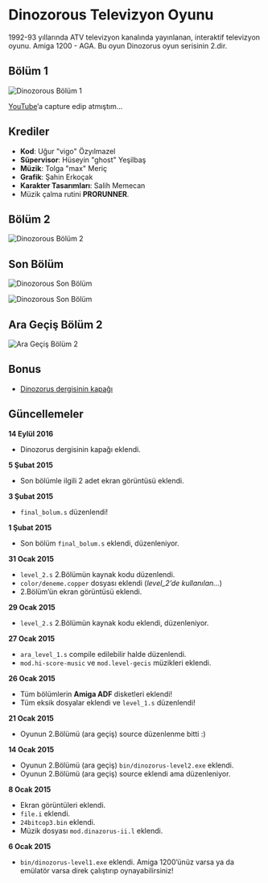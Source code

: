 # Dinozorous Televizyon Oyunu

1992-93 yıllarında ATV televizyon kanalında yayınlanan, interaktif televizyon
oyunu. Amiga 1200 - AGA. Bu oyun Dinozorus oyun serisinin 2.dir.


## Bölüm 1
![Dinozorous Bölüm 1](https://raw.githubusercontent.com/vigo/dinozorus/master/screens/dino-03.png)

[YouTube][01]’a capture edip atmıştım...

[01]: http://www.youtube.com/watch?v=2feYA1WcsI0

## Krediler

* **Kod**: Uğur "vigo" Özyılmazel
* **Süpervisor**: Hüseyin "ghost" Yeşilbaş
* **Müzik**: Tolga "max" Meriç
* **Grafik**: Şahin Erkoçak
* **Karakter Tasarımları**: Salih Memecan
* Müzik çalma rutini **PRORUNNER**.

## Bölüm 2

![Dinozorous Bölüm 2](https://raw.githubusercontent.com/vigo/dinozorus/master/screens/dino-08.png)

## Son Bölüm

![Dinozorous Son Bölüm](https://raw.githubusercontent.com/vigo/dinozorus/master/screens/dino-11.png)

![Dinozorous Son Bölüm](https://raw.githubusercontent.com/vigo/dinozorus/master/screens/dino-12.png)

## Ara Geçiş Bölüm 2

![Ara Geçiş Bölüm 2](https://raw.githubusercontent.com/vigo/dinozorus/master/screens/bolum-2-ara-level.png)

## Bonus

* [Dinozorus dergisinin kapağı](bonus/dinozorus-dergisi-kapak.jpg)

## Güncellemeler

**14 Eylül 2016**

* Dinozorus dergisinin kapağı eklendi.

**5 Şubat 2015**

* Son bölümle ilgili 2 adet ekran görüntüsü eklendi.

**3 Şubat 2015**

* `final_bolum.s` düzenlendi!

**1 Şubat 2015**

* Son bölüm `final_bolum.s` eklendi, düzenleniyor.

**31 Ocak 2015**

* `level_2.s` 2.Bölümün kaynak kodu düzenlendi.
* `color/deneme.copper` dosyası eklendi (*level_2’de kullanılan...*)
* 2.Bölüm’ün ekran görüntüsü eklendi.

**29 Ocak 2015**

* `level_2.s` 2.Bölümün kaynak kodu eklendi, düzenleniyor.

**27 Ocak 2015**

* `ara_level_1.s` compile edilebilir halde düzenlendi.
* `mod.hi-score-music` ve `mod.level-gecis` müzikleri eklendi.

**26 Ocak 2015**

* Tüm bölümlerin **Amiga ADF** disketleri eklendi!
* Tüm eksik dosyalar eklendi ve `level_1.s` düzenlendi!

**21 Ocak 2015**

* Oyunun 2.Bölümü (ara geçiş) source düzenlenme bitti :)

**14 Ocak 2015**

* Oyunun 2.Bölümü (ara geçiş) `bin/dinozorus-level2.exe` eklendi.
* Oyunun 2.Bölümü (ara geçiş) source eklendi ama düzenleniyor.

**8 Ocak 2015**

* Ekran görüntüleri eklendi.
* `file.i` eklendi.
* `24bitcop3.bin` eklendi.
* Müzik dosyası `mod.dinazorus-ii.l` eklendi.

**6 Ocak 2015**

* `bin/dinozorus-level1.exe` eklendi. Amiga 1200’ünüz varsa ya da emülatör
varsa direk çalıştırıp oynayabilirsiniz!